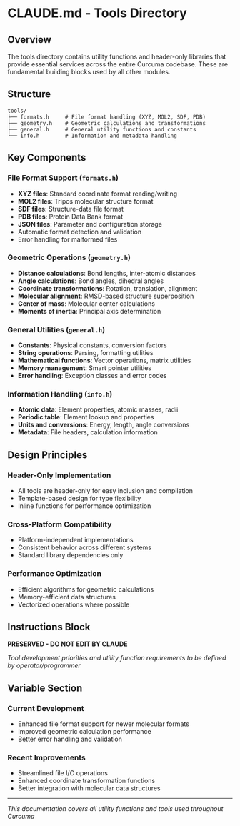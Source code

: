 # CLAUDE.md - Tools Directory

## Overview

The tools directory contains utility functions and header-only libraries that provide essential services across the entire Curcuma codebase. These are fundamental building blocks used by all other modules.

## Structure

```
tools/
├── formats.h     # File format handling (XYZ, MOL2, SDF, PDB)
├── geometry.h    # Geometric calculations and transformations
├── general.h     # General utility functions and constants
└── info.h        # Information and metadata handling
```

## Key Components

### File Format Support (`formats.h`)
- **XYZ files**: Standard coordinate format reading/writing
- **MOL2 files**: Tripos molecular structure format
- **SDF files**: Structure-data file format
- **PDB files**: Protein Data Bank format
- **JSON files**: Parameter and configuration storage
- Automatic format detection and validation
- Error handling for malformed files

### Geometric Operations (`geometry.h`)
- **Distance calculations**: Bond lengths, inter-atomic distances
- **Angle calculations**: Bond angles, dihedral angles
- **Coordinate transformations**: Rotation, translation, alignment
- **Molecular alignment**: RMSD-based structure superposition
- **Center of mass**: Molecular center calculations
- **Moments of inertia**: Principal axis determination

### General Utilities (`general.h`)
- **Constants**: Physical constants, conversion factors
- **String operations**: Parsing, formatting utilities
- **Mathematical functions**: Vector operations, matrix utilities
- **Memory management**: Smart pointer utilities
- **Error handling**: Exception classes and error codes

### Information Handling (`info.h`)
- **Atomic data**: Element properties, atomic masses, radii
- **Periodic table**: Element lookup and properties
- **Units and conversions**: Energy, length, angle conversions
- **Metadata**: File headers, calculation information

## Design Principles

### Header-Only Implementation
- All tools are header-only for easy inclusion and compilation
- Template-based design for type flexibility
- Inline functions for performance optimization

### Cross-Platform Compatibility
- Platform-independent implementations
- Consistent behavior across different systems
- Standard library dependencies only

### Performance Optimization
- Efficient algorithms for geometric calculations
- Memory-efficient data structures
- Vectorized operations where possible

## Instructions Block

**PRESERVED - DO NOT EDIT BY CLAUDE**

*Tool development priorities and utility function requirements to be defined by operator/programmer*

## Variable Section

### Current Development
- Enhanced file format support for newer molecular formats
- Improved geometric calculation performance
- Better error handling and validation

### Recent Improvements
- Streamlined file I/O operations
- Enhanced coordinate transformation functions
- Better integration with molecular data structures

---

*This documentation covers all utility functions and tools used throughout Curcuma*